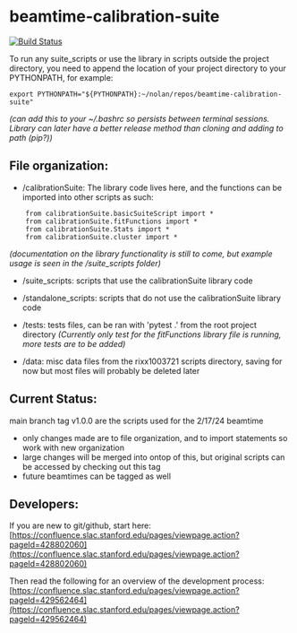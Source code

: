 # beamtime-calibration-suite
[![Build Status](https://github.com/slaclab/beamtime-calibration-suite/actions/workflows/run-tests.yml/badge.svg?branch=main)](https://github.com/slaclab/beamtime-calibration-suite/actions/workflows/run-tests.yml)

To run any suite_scripts or use the library in scripts outside the project directory, you need to append the location of your project directory to your PYTHONPATH, for example:
``` 
export PYTHONPATH="${PYTHONPATH}:~/nolan/repos/beamtime-calibration-suite"
```
_(can add this to your ~/.bashrc so persists between terminal sessions. Library can later have a better release method than cloning and adding to path (pip?))_

## File organization: 
* /calibrationSuite: The library code lives here, and the functions can be imported into other scripts as such:
```
	from calibrationSuite.basicSuiteScript import * 
	from calibrationSuite.fitFunctions import * 
	from calibrationSuite.Stats import * 
	from calibrationSuite.cluster import *
```
_(documentation on the library functionality is still to come, but example usage is seen in the /suite_scripts folder)_

* /suite_scripts: scripts that use the calibrationSuite library code

* /standalone_scripts: scripts that do not use the calibrationSuite library code

* /tests: tests files, can be ran with 'pytest .' from the root project directory 
_(Currently only test for the fitFunctions library file is running, more tests are to be added)_

* /data: misc data files from the rixx1003721 scripts directory, saving for now but most files will probably be deleted later

## Current Status:

main branch tag v1.0.0 are the scripts used for the 2/17/24 beamtime 
* only changes made are to file organization, and to import statements so work with new organization 
* large changes will be merged into ontop of this, but original scripts can be accessed by checking out this tag
* future beamtimes can be tagged as well

## Developers:

If you are new to git/github, start here: [https://confluence.slac.stanford.edu/pages/viewpage.action?pageId=428802060](https://confluence.slac.stanford.edu/pages/viewpage.action?pageId=428802060)

Then read the following for an overview of the development process: [https://confluence.slac.stanford.edu/pages/viewpage.action?pageId=429562464](https://confluence.slac.stanford.edu/pages/viewpage.action?pageId=429562464)